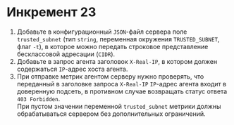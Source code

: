 # Инкремент 23
1. Добавьте в конфигурационный `JSON`-файл сервера поле `trusted_subnet` (тип `string`, переменная окружения `TRUSTED_SUBNET`, флаг `-t`), в которое можно передать строковое представление бесклассовой адресации (`CIDR`).
2. Добавьте в запрос агента заголовок `X-Real-IP`, в котором должен содержаться `IP`-адрес хоста агента.
3. При отправке метрик агентом серверу нужно проверять, что переданный в заголовке запроса `X-Real-IP` `IP`-адрес агента входит в доверенную подсеть, в противном случае возвращать статус ответа `403 Forbidden`.  
   При пустом значении переменной `trusted_subnet` метрики должны обрабатываться сервером без дополнительных ограничений.
